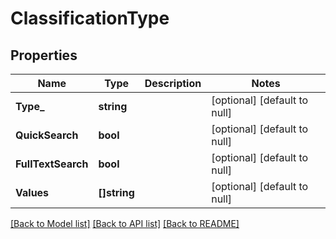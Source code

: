 # ClassificationType

## Properties
Name | Type | Description | Notes
------------ | ------------- | ------------- | -------------
**Type_** | **string** |  | [optional] [default to null]
**QuickSearch** | **bool** |  | [optional] [default to null]
**FullTextSearch** | **bool** |  | [optional] [default to null]
**Values** | **[]string** |  | [optional] [default to null]

[[Back to Model list]](../README.md#documentation-for-models) [[Back to API list]](../README.md#documentation-for-api-endpoints) [[Back to README]](../README.md)


